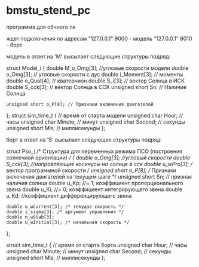 # bmstu_stend_pc

программа для обчного пк 

ждет подключения по адресам "127.0.0.1":9000 - модель  "127.0.0.1" 9010 - борт

модель в ответ на 'M' высылает следующие структуры подряд:

struct Model_i
{
    double M_o_Omg[3]; //угловые скорости модели
    double o_Omg[3]; // угловые скорости с дус
    double i_Moment[3]; // моменты
    double o_Quat[4]; // кватернион
    double S_i[3]; // вектор Солнца в ИСК
    double S_cck[3]; // вектор Солнца в ССК
    unsigned short Sn; // Наличие Солнца

    unsigned short o_P[8]; // Признаки включения двигателей

};
struct sim_time_t { // время от старта модели
    unsigned char Hour; // часы
    unsigned char Minute; // минут
    unsigned char Second; // секунды
    unsigned short Mls;	// миллисекунды
};

борт в ответ на 'S' высылает следующие структуры подряд:

struct Pso_i /* Структура для переменных режима ПСО (построения солнечной ориентации) */
{
    double o_Omg[3]; //угловый скорости
    double S_cck[3]; //направляющие косинусы на солнце в сск
    double u_wPro[3]; /* вектор программной скорости */
    unsigned short o_P[8]; /* Признаки включения двигателей на текущем шаге */
    unsigned short Sn; // признак наличия солнца
    double u_Kp;             //= 1; коэффициент пропорционального звена
    double u_Ki;             //= 0; коэффициент интегрирующего звена
    double u_Kd;             //коэффициент дифференцирующего звена

    double o_wCurrent[3]; /* текущая скорость */
    double i_sigma[3]; /* аргумент управления */
    double n_wStab[3];
    double u_wInitial[3]; /* начальная скорость */
};

struct sim_time_t { // время от старта борта
    unsigned char Hour; // часы
    unsigned char Minute; // минут
    unsigned char Second; // секунды
    unsigned short Mls;	// миллисекунды
};
